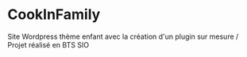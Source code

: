 # CookInFamily
Site Wordpress thème enfant avec la création d'un plugin sur mesure / Projet réalisé en BTS SIO
